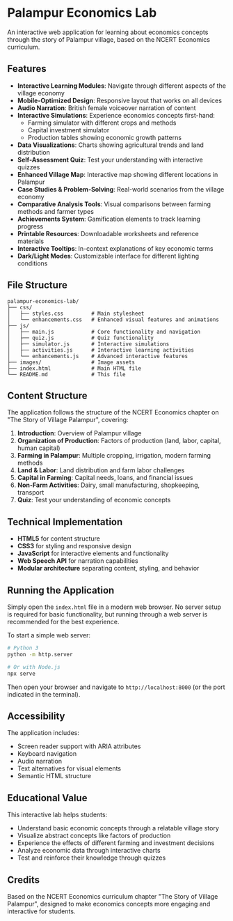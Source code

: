 # Palampur Economics Lab

An interactive web application for learning about economics concepts through the story of Palampur village, based on the NCERT Economics curriculum.

## Features

- **Interactive Learning Modules**: Navigate through different aspects of the village economy
- **Mobile-Optimized Design**: Responsive layout that works on all devices
- **Audio Narration**: British female voiceover narration of content
- **Interactive Simulations**: Experience economics concepts first-hand:
  - Farming simulator with different crops and methods
  - Capital investment simulator
  - Production tables showing economic growth patterns
- **Data Visualizations**: Charts showing agricultural trends and land distribution
- **Self-Assessment Quiz**: Test your understanding with interactive quizzes
- **Enhanced Village Map**: Interactive map showing different locations in Palampur
- **Case Studies & Problem-Solving**: Real-world scenarios from the village economy
- **Comparative Analysis Tools**: Visual comparisons between farming methods and farmer types
- **Achievements System**: Gamification elements to track learning progress
- **Printable Resources**: Downloadable worksheets and reference materials
- **Interactive Tooltips**: In-context explanations of key economic terms
- **Dark/Light Modes**: Customizable interface for different lighting conditions

## File Structure

```
palampur-economics-lab/
├── css/
│   ├── styles.css         # Main stylesheet
│   └── enhancements.css   # Enhanced visual features and animations
├── js/
│   ├── main.js            # Core functionality and navigation
│   ├── quiz.js            # Quiz functionality
│   ├── simulator.js       # Interactive simulations
│   ├── activities.js      # Interactive learning activities
│   └── enhancements.js    # Advanced interactive features
├── images/                # Image assets
├── index.html             # Main HTML file
└── README.md              # This file
```

## Content Structure

The application follows the structure of the NCERT Economics chapter on "The Story of Village Palampur", covering:

1. **Introduction**: Overview of Palampur village
2. **Organization of Production**: Factors of production (land, labor, capital, human capital)
3. **Farming in Palampur**: Multiple cropping, irrigation, modern farming methods
4. **Land & Labor**: Land distribution and farm labor challenges
5. **Capital in Farming**: Capital needs, loans, and financial issues
6. **Non-Farm Activities**: Dairy, small manufacturing, shopkeeping, transport
7. **Quiz**: Test your understanding of economic concepts

## Technical Implementation

- **HTML5** for content structure
- **CSS3** for styling and responsive design
- **JavaScript** for interactive elements and functionality
- **Web Speech API** for narration capabilities
- **Modular architecture** separating content, styling, and behavior

## Running the Application

Simply open the `index.html` file in a modern web browser. No server setup is required for basic functionality, but running through a web server is recommended for the best experience.

To start a simple web server:

```bash
# Python 3
python -m http.server

# Or with Node.js
npx serve
```

Then open your browser and navigate to `http://localhost:8000` (or the port indicated in the terminal).

## Accessibility

The application includes:
- Screen reader support with ARIA attributes
- Keyboard navigation
- Audio narration
- Text alternatives for visual elements
- Semantic HTML structure

## Educational Value

This interactive lab helps students:
- Understand basic economic concepts through a relatable village story
- Visualize abstract concepts like factors of production
- Experience the effects of different farming and investment decisions
- Analyze economic data through interactive charts
- Test and reinforce their knowledge through quizzes

## Credits

Based on the NCERT Economics curriculum chapter "The Story of Village Palampur", designed to make economics concepts more engaging and interactive for students.
